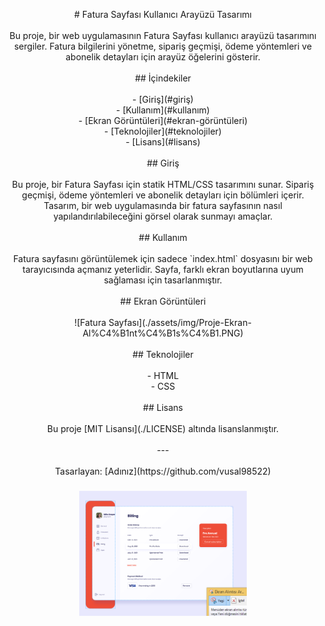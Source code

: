 <p align="center"># Fatura Sayfası Kullanıcı Arayüzü Tasarımı<br><br>Bu proje, bir web uygulamasının Fatura Sayfası kullanıcı arayüzü tasarımını sergiler. Fatura bilgilerini yönetme, sipariş geçmişi, ödeme yöntemleri ve abonelik detayları için arayüz öğelerini gösterir.<br><br>## İçindekiler<br><br>- [Giriş](#giriş)<br>- [Kullanım](#kullanım)<br>- [Ekran Görüntüleri](#ekran-görüntüleri)<br>- [Teknolojiler](#teknolojiler)<br>- [Lisans](#lisans)<br><br>## Giriş<br><br>Bu proje, bir Fatura Sayfası için statik HTML/CSS tasarımını sunar. Sipariş geçmişi, ödeme yöntemleri ve abonelik detayları için bölümleri içerir. Tasarım, bir web uygulamasında bir fatura sayfasının nasıl yapılandırılabileceğini görsel olarak sunmayı amaçlar.<br><br>## Kullanım<br><br>Fatura sayfasını görüntülemek için sadece `index.html` dosyasını bir web tarayıcısında açmanız yeterlidir. Sayfa, farklı ekran boyutlarına uyum sağlaması için tasarlanmıştır.<br><br>## Ekran Görüntüleri<br><br>![Fatura Sayfası](./assets/img/Proje-Ekran-Al%C4%B1nt%C4%B1s%C4%B1.PNG)<br><br>## Teknolojiler<br><br>- HTML<br>- CSS<br><br>## Lisans<br><br>Bu proje [MIT Lisansı](./LICENSE) altında lisanslanmıştır.<br><br>---<br><br>Tasarlayan: [Adınız](https://github.com/vusal98522)</p>

###

<div align="center">
  <img height="200" src="./assets/img/Proje-Ekran-Al%C4%B1nt%C4%B1s%C4%B1.PNG"  />
</div>

###